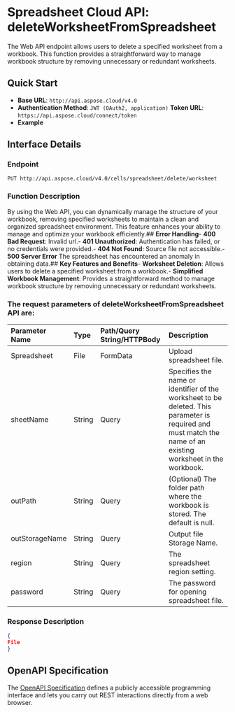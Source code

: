 # **Spreadsheet Cloud API: deleteWorksheetFromSpreadsheet**

The Web API endpoint allows users to delete a specified worksheet from a workbook. This function provides a straightforward way to manage workbook structure by removing unnecessary or redundant worksheets. 


## **Quick Start**

- **Base URL**: `http://api.aspose.cloud/v4.0`
- **Authentication Method**: `JWT (OAuth2, application)`  **Token URL**: `https://api.aspose.cloud/connect/token`
- **Example** 

## **Interface Details**

### **Endpoint** 

```
PUT http://api.aspose.cloud/v4.0/cells/spreadsheet/delete/worksheet
```
### **Function Description**
By using the Web API, you can dynamically manage the structure of your workbook, removing specified worksheets to maintain a clean and organized spreadsheet environment. This feature enhances your ability to manage and optimize your workbook efficiently.## **Error Handling**- **400 Bad Request**: Invalid url.- **401 Unauthorized**:  Authentication has failed, or no credentials were provided.- **404 Not Found**: Source file not accessible.- **500 Server Error** The spreadsheet has encountered an anomaly in obtaining data.## **Key Features and Benefits**- **Worksheet Deletion**: Allows users to delete a specified worksheet from a workbook.- **Simplified Workbook Management**: Provides a straightforward method to manage workbook structure by removing unnecessary or redundant worksheets.

### The request parameters of **deleteWorksheetFromSpreadsheet** API are: 

| Parameter Name | Type | Path/Query String/HTTPBody | Description | 
| :- | :- | :- |:- | 
|Spreadsheet|File|FormData|Upload spreadsheet file.|
|sheetName|String|Query|Specifies the name or identifier of the worksheet to be deleted. This parameter is required and must match the name of an existing worksheet in the workbook.|
|outPath|String|Query|(Optional) The folder path where the workbook is stored. The default is null.|
|outStorageName|String|Query|Output file Storage Name.|
|region|String|Query|The spreadsheet region setting.|
|password|String|Query|The password for opening spreadsheet file.|

### **Response Description**
```json
{
File
}
```


## OpenAPI Specification

The [OpenAPI Specification](https://reference.aspose.cloud/cells/#/ManagementController/DeleteWorksheetFromSpreadsheet) defines a publicly accessible programming interface and lets you carry out REST interactions directly from a web browser.


